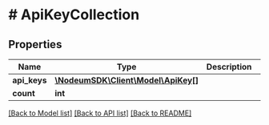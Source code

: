 # # ApiKeyCollection

## Properties

Name | Type | Description | Notes
------------ | ------------- | ------------- | -------------
**api_keys** | [**\NodeumSDK\Client\Model\ApiKey[]**](ApiKey.md) |  | [optional] 
**count** | **int** |  | [optional] 

[[Back to Model list]](../../README.md#documentation-for-models) [[Back to API list]](../../README.md#documentation-for-api-endpoints) [[Back to README]](../../README.md)


